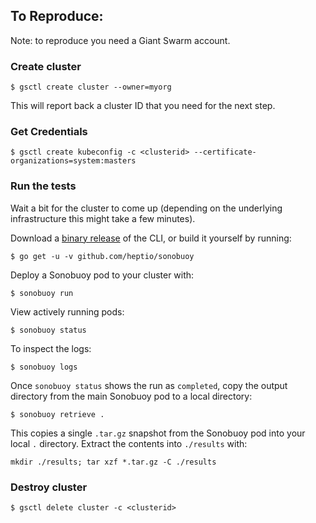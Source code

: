 ## To Reproduce:

Note: to reproduce you need a Giant Swarm account.

### Create cluster

```
$ gsctl create cluster --owner=myorg
```

This will report back a cluster ID that you need for the next step.


### Get Credentials


```
$ gsctl create kubeconfig -c <clusterid> --certificate-organizations=system:masters
```

### Run the tests

Wait a bit for the cluster to come up (depending on the underlying infrastructure this might take a few minutes).

Download a [binary release](https://github.com/heptio/sonobuoy/releases) of the CLI, or build it yourself by running:

```
$ go get -u -v github.com/heptio/sonobuoy
```

Deploy a Sonobuoy pod to your cluster with:

```
$ sonobuoy run
```

View actively running pods:

```
$ sonobuoy status 
```

To inspect the logs:

```
$ sonobuoy logs
```

Once `sonobuoy status` shows the run as `completed`, copy the output directory from the main Sonobuoy pod to
a local directory:

```
$ sonobuoy retrieve .
```

This copies a single `.tar.gz` snapshot from the Sonobuoy pod into your local
`.` directory. Extract the contents into `./results` with:

```
mkdir ./results; tar xzf *.tar.gz -C ./results
```

### Destroy cluster

```
$ gsctl delete cluster -c <clusterid>
```
